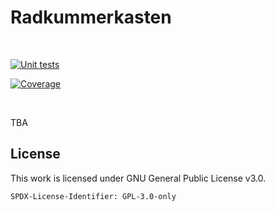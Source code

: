 # Radkummerkasten

<!-- badges -->
<!--// [![stable version][stable-version-badge]][stable-version-link] //-->
<!--// [![downloads (pypi)][downloads-pypi-badge]][downloads-pypi-link] //-->
<br />

[![Unit tests][test-status-badge]][test-status-link]

<!--//[![Documentation Status][rtd-status-badge]][rtd-status-link] //-->

[![Coverage][coverage-badge]][coverage-link]

<br />



TBA


## License

This work is licensed under GNU General Public License v3.0.

`SPDX-License-Identifier: GPL-3.0-only`


<!-- links used throughout the document -->

<!-- (1) badges -->
[coverage-badge]: https://codecov.io/gh/radlobby/radkummerkasten/graph/badge.svg?token=8365MSTLNH
[coverage-link]: https://codecov.io/gh/radlobby/radkummerkasten/
[downloads-pypi-badge]: https://static.pepy.tech/personalized-badge/radkummerkasten?period=total&units=international_system&left_color=grey&right_color=orange&left_text=Downloads%20(pypi)
[downloads-pypi-link]: https://pypi.org/project/radkummerkasten/
[rtd-status-badge]: https://readthedocs.org/projects/radkummerkasten/badge/?version=stable
[rtd-status-link]: https://radkummerkasten.readthedocs.io/
[stable-version-badge]: https://img.shields.io/pypi/v/radkummerkasten?label=Stable
[stable-version-link]: https://github.com/radlobby/radkummerkasten/releases
[test-status-badge]: https://github.com/radlobby/radkummerkasten/actions/workflows/test.yml/badge.svg
[test-status-link]: https://github.com/radlobby/radkummerkasten/actions/workflows/test.yml

<!-- (2) other links -->
